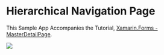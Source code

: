 # Hierarchical Navigation Page
This Sample App Accompanies the Tutorial, 
[Xamarin.Forms - MasterDetailPage](http://www.infobrother.com/Tutorial/Xamarin/xamarin-navigationpage).

![](https://i.imgur.com/IfaOkl8.gif)
 
